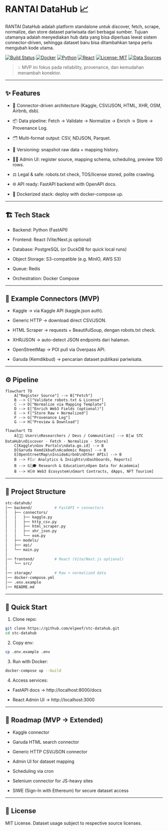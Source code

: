 # RANTAI DataHub 📈

RANTAI DataHub adalah platform standalone untuk discover, fetch, scrape, normalize, dan store dataset pariwisata dari berbagai sumber.
Tujuan utamanya adalah menyediakan hub data yang bisa diperluas lewat sistem connector-driven, sehingga dataset baru bisa ditambahkan tanpa perlu mengubah kode utama.

[![Build Status](https://img.shields.io/badge/build-passing-brightgreen)](https://github.com/mrbrightsides/stc-datahub/actions)
[![Docker](https://img.shields.io/badge/docker-ready-blue)](https://hub.docker.com/r/elpeef/stc-datahub)
[![Python](https://img.shields.io/badge/python-3.10%2B-yellow)](https://www.python.org/)
[![React](https://img.shields.io/badge/frontend-react-blueviolet)](https://reactjs.org/)
[![License: MIT](https://img.shields.io/badge/license-MIT-lightgrey.svg)](LICENSE)
[![Data Sources](https://img.shields.io/badge/data-kaggle%20%7C%20garuda%20%7C%20osm-orange)](https://github.com/mrbrightsides/stc-datahub)

> 💡 MVP ini fokus pada reliability, provenance, dan kemudahan menambah konektor.

---

## ✨ Features

- 🔌 Connector-driven architecture (Kaggle, CSV/JSON, HTML, XHR, OSM, Airbnb, dsb).

- 📦 Data pipeline: Fetch → Validate → Normalize → Enrich → Store → Provenance Log.

- 🗂️ Multi-format output: CSV, NDJSON, Parquet.

- 🔄 Versioning: snapshot raw data + mapping history.

- 👩‍💻 Admin UI: register source, mapping schema, scheduling, preview 100 rows.

- ⚖️ Legal & safe: robots.txt check, TOS/license stored, polite crawling.

- 🌐 API ready: FastAPI backend with OpenAPI docs.

- 🐳 Dockerized stack: deploy with docker-compose up.

---

## 🏗️ Tech Stack

- Backend: Python (FastAPI)

- Frontend: React (Vite/Next.js optional)

- Database: PostgreSQL (or DuckDB for quick local runs)

- Object Storage: S3-compatible (e.g. MinIO, AWS S3)

- Queue: Redis

- Orchestration: Docker Compose

---

## 🔌 Example Connectors (MVP)

- Kaggle → via Kaggle API (kaggle.json auth).

- Generic HTTP → download direct CSV/JSON.

- HTML Scraper → requests + BeautifulSoup, dengan robots.txt check.

- XHR/JSON → auto-detect JSON endpoints dari halaman.

- OpenStreetMap → POI pull via Overpass API.

- Garuda (Kemdikbud) → pencarian dataset publikasi pariwisata.

---

## ⚙️ Pipeline

```mermaid
flowchart TD
    A["Register Source"] --> B["Fetch"]
    B --> C["Validate robots.txt & License"]
    C --> D["Normalize via Mapping Template"]
    D --> E["Enrich Web3 Fields (optional)"]
    E --> F["Store Raw + Normalized"]
    F --> G["Provenance Log"]
    G --> H["Preview & Download"]
```

```mermaid
flowchart TD
    A[👩‍💻 Users\nResearchers / Devs / Communities] --> B[📊 STC DataHub\nDiscover · Fetch · Normalize · Store]
    C[Kaggle\nGov Portals\ndata.go.id] --> B
    D[Garuda Kemdikbud\nAcademic Repos] --> B
    E[OpenStreetMap\nInsideAirbnb\nOther APIs] --> B
    B --> F[📈 Analytics & Insights\nDashboards, Reports]
    B --> G[🎓 Research & Education\nOpen Data for Academia]
    B --> H[🌐 Web3 Ecosystem\nSmart Contracts, dApps, NFT Tourism]
```

---

## 📂 Project Structure

```bash
stc-datahub/
│── backend/          # FastAPI + connectors
│   ├── connectors/
│   │   ├── kaggle.py
│   │   ├── http_csv.py
│   │   ├── html_scraper.py
│   │   ├── xhr_json.py
│   │   └── osm.py
│   ├── models/
│   ├── api/
│   └── main.py
│
│── frontend/         # React (Vite/Next.js optional)
│   └── src/
│
│── storage/          # Raw + normalized data
│── docker-compose.yml
│── .env.example
│── README.md
```

---

## 🚀 Quick Start

1. Clone repo:
```bash
git clone https://github.com/elpeef/stc-datahub.git
cd stc-datahub
```

2. Copy env:
```bash
cp .env.example .env
```

3. Run with Docker:
```bash
docker-compose up --build
```

4. Access services:

- FastAPI docs → http://localhost:8000/docs

- React Admin UI → http://localhost:3000

---

## 📝 Roadmap (MVP → Extended)

- Kaggle connector

- Garuda HTML search connector

- Generic HTTP CSV/JSON connector

- Admin UI for dataset mapping

- Scheduling via cron

- Selenium connector for JS-heavy sites

- SIWE (Sign-In with Ethereum) for secure dataset access

---

## 📜 License

MIT License. Dataset usage subject to respective source licenses.
